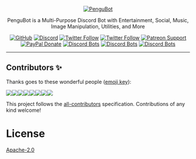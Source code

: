 <div align="center">

[![PenguBot](https://i.imgur.com/z9QLiev.png)](https://pengubot.com)

PenguBot is a Multi-Purpose Discord Bot with Entertainment, Social, Music, Image Manipulation, Utilities, and More

[![GitHub](https://img.shields.io/github/license/pengubot/bot?logo=github&style=flat-square)](https://github.com/pengubot/bot/blob/master/LICENSE.md)
[![Discord](https://img.shields.io/discord/303195322514014210?color=697EC4&label=Discord&logo=discord&logoColor=FDFEFE&style=flat-square)](https://pengubot.com/support)
[![Twitter Follow](https://img.shields.io/twitter/follow/adityatripathid?label=Follow%20@adityatripathid&logo=twitter&colorB=1DA1F2&style=flat-square)](https://twitter.com/adityatripathid/follow)
[![Twitter Follow](https://img.shields.io/twitter/follow/PenguBot?label=Follow%20@PenguBot&logo=twitter&colorB=1DA1F2&style=flat-square)](https://twitter.com/PenguBot/follow)
[![Patreon Support](https://img.shields.io/badge/patreon-donate-brightgreen.svg?label=Support%20on%20Patreon&logo=patreon&colorB=F96854&style=flat-square&link=https://patreon.com/PenguBot)](https://patreon.com/PenguBot)
[![PayPal Donate](https://img.shields.io/badge/paypal-donate-brightgreen.svg?label=Donate%20with%20Paypal&logo=paypal&colorB=00457C&style=flat-square&link=https://paypal.me/adityatripathid)](https://paypal.me/adityatripathid)
[![Discord Bots](https://top.gg/api/widget/servers/303181184718995457.svg)](https://pengubot.com)
[![Discord Bots](https://top.gg/api/widget/status/303181184718995457.svg)](https://pengubot.com)
[![Discord Bots](https://top.gg/api/widget/upvotes/303181184718995457.svg)](https://top.gg/bot/303181184718995457/vote)
</div>

----

## Contributors ✨

Thanks goes to these wonderful people ([emoji key](https://allcontributors.org/docs/en/emoji-key)):

[![](https://sourcerer.io/fame/QuantumlyTangled/pengubot/bot/images/0)](https://sourcerer.io/fame/QuantumlyTangled/pengubot/bot/links/0)[![](https://sourcerer.io/fame/QuantumlyTangled/pengubot/bot/images/1)](https://sourcerer.io/fame/QuantumlyTangled/pengubot/bot/links/1)[![](https://sourcerer.io/fame/QuantumlyTangled/pengubot/bot/images/2)](https://sourcerer.io/fame/QuantumlyTangled/pengubot/bot/links/2)[![](https://sourcerer.io/fame/QuantumlyTangled/pengubot/bot/images/3)](https://sourcerer.io/fame/QuantumlyTangled/pengubot/bot/links/3)[![](https://sourcerer.io/fame/QuantumlyTangled/pengubot/bot/images/4)](https://sourcerer.io/fame/QuantumlyTangled/pengubot/bot/links/4)[![](https://sourcerer.io/fame/QuantumlyTangled/pengubot/bot/images/5)](https://sourcerer.io/fame/QuantumlyTangled/pengubot/bot/links/5)[![](https://sourcerer.io/fame/QuantumlyTangled/pengubot/bot/images/6)](https://sourcerer.io/fame/QuantumlyTangled/pengubot/bot/links/6)[![](https://sourcerer.io/fame/QuantumlyTangled/pengubot/bot/images/7)](https://sourcerer.io/fame/QuantumlyTangled/pengubot/bot/links/7)

<!-- ALL-CONTRIBUTORS-LIST:START - Do not remove or modify this section -->
<!-- prettier-ignore-start -->
<!-- markdownlint-disable -->
<!-- markdownlint-enable -->
<!-- prettier-ignore-end -->
<!-- ALL-CONTRIBUTORS-LIST:END -->

This project follows the [all-contributors](https://github.com/all-contributors/all-contributors) specification. Contributions of any kind welcome!

# License
[Apache-2.0](https://github.com/PenguBot/bot/blob/main/LICENSE)
